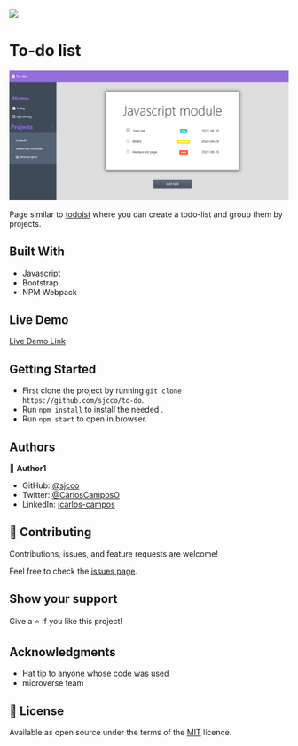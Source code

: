 ![](https://img.shields.io/badge/Microverse-blueviolet)

# To-do list

![screenshot](./screenshot.png)

Page similar to [todoist](https://en.todoist.com/) where you can create a todo-list and group them by projects.

## Built With

- Javascript
- Bootstrap
- NPM Webpack

## Live Demo

[Live Demo Link](https://sjcco.github.io/to-do/)


## Getting Started

- First clone the project by running `git clone https://github.com/sjcco/to-do`.
- Run `npm install` to install the needed .
- Run `npm start` to open in browser.

## Authors

👤 **Author1**

- GitHub: [@sjcco](https://github.com/githubhandle)
- Twitter: [@CarlosCamposO](https://twitter.com/twitterhandle)
- LinkedIn: [jcarlos-campos](https://linkedin.com/jcarlos-campos)


## 🤝 Contributing

Contributions, issues, and feature requests are welcome!

Feel free to check the [issues page](http://github.com/sjcco/restaurant-page/issues/).

## Show your support

Give a ⭐️ if you like this project!

## Acknowledgments

- Hat tip to anyone whose code was used
- microverse team

## 📝 License

Available as open source under the terms of the [MIT](https://opensource.org/licenses/MIT) licence.
